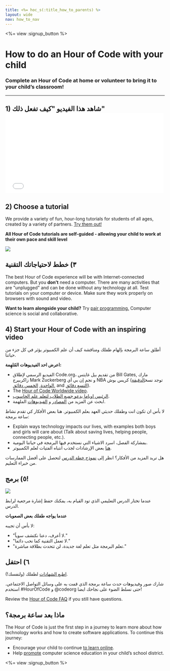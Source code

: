 ```yaml
---
title: <%= hoc_s(:title_how_to_parents) %>
layout: wide
nav: how_to_nav
---
```

<%= view :signup_button %>

# How to do an Hour of Code with your child

### Complete an Hour of Code at home or volunteer to bring it to your child’s classroom!

---

## 1) شاهد هذا الفيديو "كيف تفعل ذلك" <iframe width="500" height="255" src="//www.youtube.com/embed/SrnvvWDm73k" frameborder="0" allowfullscreen mark="crwd-mark"></iframe> 

## 2) Choose a tutorial

We provide a variety of fun, hour-long tutorials for students of all ages, created by a variety of partners. [Try them out!](<%= resolve_url('/learn') %>)

**All Hour of Code tutorials are self-guided - allowing your child to work at their own pace and skill level**

[![](/images/fit-700/tutorials.png)](<%= resolve_url('/learn') %>)

## ٣) خطط لاحتياجاتك التقنية

The best Hour of Code experience will be with Internet-connected computers. But you **don’t** need a computer. There are many activities that are "unplugged" and can be done without any technology at all. Test tutorials on your computer or device. Make sure they work properly on browsers with sound and video.

**Want to learn alongside your child?** Try [pair programming.](http://www.ncwit.org/resources/pair-programming-box-power-collaborative-learning) Computer science is social and collaborative.

## 4) Start your Hour of Code with an inspiring video

أطلق ساعة البرمجة بإلهام طفلك ومناقشة كيف أن علم الكمبيوتر يؤثر في كل جزء من حياتنا.

**اعرض احد الفيديوهات المُلهِمة:**

- الفيديو الرسمي لإطلاق Code.org، من تقديم بيل غايتس Bill Gates, مارك زاكربيرج Mark Zuckerberg و نجم إن بي أي NBA كريس بوش (توجد نسخ[الدقيقة الواحدة](https://www.youtube.com/watch?v=qYZF6oIZtfc), [الخمس دقائق](https://www.youtube.com/watch?v=nKIu9yen5nc), and [ التسع دقائق](https://www.youtube.com/watch?v=dU1xS07N-FA)).
- The [Hour of Code Worldwide video](https://www.youtube.com/watch?v=KsOIlDT145A).
- [الرئيس اوباما يدعو جميع الطلاب لتعلم علم الحاسوب](https://www.youtube.com/watch?v=6XvmhE1J9PY).
- ابحث عن المزيد من [المصادر](<%= codeorg_url('/inspire') %>) و [الفيديوهات](https://www.youtube.com/playlist?list=PLzdnOPI1iJNfpD8i4Sx7U0y2MccnrNZuP) الملهمة.

لا بأس ان تكون انت وطفلك حديثي العهد بعلم الكمبيوتر. هنا بعض الأفكار كي تقدم نشاط ساعة برمجة:

- Explain ways technology impacts our lives, with examples both boys and girls will care about (Talk about saving lives, helping people, connecting people, etc.).
- بمشاركة الفصل، اسرد الاشياء التي نستخدم فيها البرمجة في حياتنا اليومية.
- [هنا](<%= codeorg_url('/girls')%>) بعض الإرشادات لجذب انتباه الفتيات لعلم الكمبيوتر.

هل تريد المزيد من الأفكار؟ انظر إلى [نموذج خطة الدرس](/files/AfterschoolEducatorLessonPlanOutline.docx) لتحصل على أفضل الممارسات من خبراء التعليم.

## ٥) برمج!

<img src="/images/fit-700/tutorial-short-link.png" />

عندما تختار الدرس التعليمي الذي تود القيام به، يمكنك حفظ إشارة مرجعية لرابط الدرس.

**عندما يواجه طفلك بعض الصعوبات**

لا بأس أن تجيبه:

- "لا أعرف، دعنا نكتشف سوياً."
- "لا تعمل التقنية كما نحب دائما."
- "تعلم البرمجة مثل تعلم لغة جديدة، لن تتحدث بطلاقة مباشرة."

## ٦) احتفل

[اطبع الشهادات](<%= codeorg_url('/certificates') %>) لطفلك (ولنفسك!).

شارك صور وفيديوهات حدث ساعة برمجة الذي قمت به على وسائل التواصل الاجتماعي. استخدم #HourOfCode و @codeorg حتى نسلط الضوء على نجاحك ايضا!

Review the [Hour of Code FAQ](https://support.code.org/hc/en-us/categories/200147083-Hour-of-Code) if you still have questions.

## ماذا بعد ساعة برمجة؟

The Hour of Code is just the first step in a journey to learn more about how technology works and how to create software applications. To continue this journey:

- Encourage your child to continue [to learn online](<%= codeorg_url('/learn/beyond') %>).
- Help [promote](<%= resolve_url('/promote') %>) computer science education in your child’s school district.

<%= view :signup_button %>